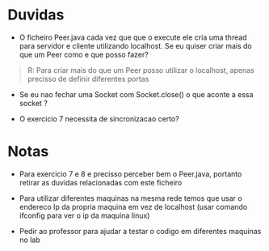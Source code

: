# Duvidas  
+ O ficheiro Peer.java cada vez que que o execute ele cria uma thread para servidor e cliente utilizando localhost. Se eu quiser criar mais do que um Peer como e que posso fazer? 
>R: Para criar mais do que um Peer posso utilizar o localhost, apenas precisso de definir diferentes portas 

+ Se eu nao fechar uma Socket com Socket.close() o que aconte a essa socket ?

+ O exercicio 7 necessita de sincronizacao certo?

# Notas
+ Para exercicio 7 e 8 e precisso perceber bem o Peer.java, portanto retirar as duvidas relacionadas com este ficheiro

+ Para utilizar diferentes maquinas na mesma rede temos que usar o endereco Ip da propria maquina em vez de localhost (usar comando ifconfig para ver o ip da maquina linux)

+ Pedir ao professor para ajudar a testar o codigo em diferentes maquinas no lab
